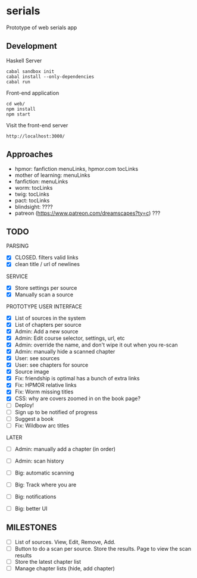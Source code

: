 serials
=========

Prototype of web serials app

Development
-----------

Haskell Server

    cabal sandbox init
    cabal install --only-dependencies
    cabal run

Front-end application
  
    cd web/
    npm install
    npm start

Visit the front-end server
  
    http://localhost:3000/

Approaches
----------

- hpmor: fanfiction menuLinks, hpmor.com tocLinks
- mother of learning: menuLinks
- fanfiction: menuLinks
- worm: tocLinks
- twig: tocLinks
- pact: tocLinks
- blindsight: ????
- patreon (https://www.patreon.com/dreamscapes?ty=c) ???

TODO
----

PARSING

- [x] CLOSED. filters valid links
- [x] clean title / url of newlines

SERVICE

- [x] Store settings per source
- [x] Manually scan a source

PROTOTYPE USER INTERFACE

- [x] List of sources in the system
- [x] List of chapters per source
- [x] Admin: Add a new source
- [x] Admin: Edit course selector, settings, url, etc
- [x] Admin: override the name, and don't wipe it out when you re-scan
- [x] Admin: manually hide a scanned chapter
- [x] User: see sources
- [x] User: see chapters for source
- [x] Source image
- [x] Fix: friendship is optimal has a bunch of extra links
- [x] Fix: HPMOR relative links
- [x] Fix: Worm missing titles
- [x] CSS: why are covers zoomed in on the book page?
- [ ] Deploy!
- [ ] Sign up to be notified of progress
- [ ] Suggest a book
- [ ] Fix: Wildbow arc titles

LATER

- [ ] Admin: manually add a chapter (in order)
- [ ] Admin: scan history
- [ ] Big: automatic scanning
- [ ] Big: Track where you are
- [ ] Big: notifications
- [ ] Big: better UI



MILESTONES
----------

- [ ] List of sources. View, Edit, Remove, Add. 
- [ ] Button to do a scan per source. Store the results. Page to view the scan results
- [ ] Store the latest chapter list
- [ ] Manage chapter lists (hide, add chapter)
